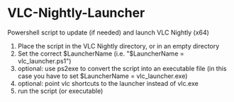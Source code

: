 # VLC-Nightly-Launcher
Powershell script to update (if needed) and launch VLC Nightly (x64)

1. Place the script in the VLC Nightly directory, or in an empty directory
2. Set the correct $LauncherName (i.e. "$LauncherName = vlc_launcher.ps1")
3. optional: use ps2exe to convert the script into an executable file (in this case you have to set $LauncherName = vlc_launcher.exe)
4. optional: point vlc shortcuts to the launcher instead of vlc.exe
5. run the script (or executable)
